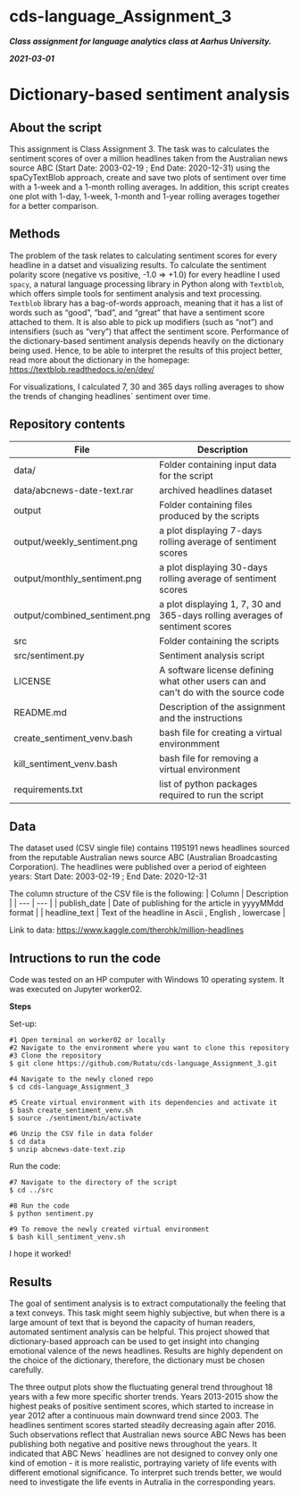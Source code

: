 # cds-language_Assignment_3

***Class assignment for language analytics class at Aarhus University.***

***2021-03-01***

# Dictionary-based sentiment analysis 

## About the script
This assignment is Class Assignment 3. The task was to calculates the sentiment scores of over a million headlines taken from the Australian news source ABC (Start Date: 2003-02-19 ; End Date: 2020-12-31) using the spaCyTextBlob approach, create and save two plots of sentiment over time with a 1-week and a 1-month  rolling averages. In addition, this script creates one plot with 1-day, 1-week, 1-month and 1-year rolling averages together for a better comparison.


## Methods
The problem of the task relates to calculating sentiment scores for every headline in a datset and visualizing results. To calculate the sentiment polarity score (negative vs positive, -1.0 => +1.0) for every headline I used ```spacy```, a natural language processing library in Python along with ```Textblob```, which offers simple tools for sentiment analysis and text processing. ```Textblob``` library has a bag-of-words approach, meaning that it has a list of words such as “good”, “bad”, and “great” that have a sentiment score attached to them. It is also able to pick up modifiers (such as “not”) and intensifiers (such as “very”) that affect the sentiment score. Performance of the dictionary-based sentiment analysis depends heavily on the dictionary being used. Hence, to be able to interpret the results of this project better, read more about the dictionary in the homepage: https://textblob.readthedocs.io/en/dev/

For visualizations, I calculated 7, 30 and 365 days rolling averages to show the trends of changing headlines´ sentiment over time.


## Repository contents

| File | Description |
| --- | --- |
| data/ | Folder containing input data for the script |
| data/abcnews-date-text.rar | archived headlines dataset |
| output | Folder containing files produced by the scripts |
| output/weekly_sentiment.png | a plot displaying 7-days rolling average of sentiment scores |
| output/monthly_sentiment.png | a plot displaying 30-days rolling average of sentiment scores|
| output/combined_sentiment.png | a plot displaying 1, 7, 30  and 365-days rolling averages of sentiment scores |
| src | Folder containing the scripts |
| src/sentiment.py | Sentiment analysis script |
| LICENSE |  A software license defining what other users can and can't do with the source code |
| README.md | Description of the assignment and the instructions |
| create_sentiment_venv.bash | bash file for creating a virtual environmment |
| kill_sentiment_venv.bash | bash file for removing a virtual environment |
| requirements.txt | list of python packages required to run the script |


## Data

The dataset used (CSV single file) contains 1195191 news headlines sourced from the reputable Australian news source ABC (Australian Broadcasting Corporation). The headlines were published over a period of eighteen years: Start Date: 2003-02-19 ; End Date: 2020-12-31

The column structure of the CSV file is the following:
| Column | Description |
| --- | --- |
| publish_date | Date of publishing for the article in yyyyMMdd format |
| headline_text | Text of the headline in Ascii , English , lowercase |

Link to data: https://www.kaggle.com/therohk/million-headlines



## Intructions to run the code

Code was tested on an HP computer with Windows 10 operating system. It was executed on Jupyter worker02.


__Steps__

Set-up:
```
#1 Open terminal on worker02 or locally
#2 Navigate to the environment where you want to clone this repository
#3 Clone the repository
$ git clone https://github.com/Rutatu/cds-language_Assignment_3.git 

#4 Navigate to the newly cloned repo
$ cd cds-language_Assignment_3

#5 Create virtual environment with its dependencies and activate it
$ bash create_sentiment_venv.sh
$ source ./sentiment/bin/activate

#6 Unzip the CSV file in data folder
$ cd data
$ unzip abcnews-date-text.zip

``` 

Run the code:

```
#7 Navigate to the directory of the script
$ cd ../src

#8 Run the code 
$ python sentiment.py

#9 To remove the newly created virtual environment
$ bash kill_sentiment_venv.sh

 ```

I hope it worked!


## Results

The goal of sentiment analysis is to extract computationally the feeling that a text conveys. This task might seem highly subjective, but when there is a large amount of text that is beyond the capacity of human readers, automated sentiment analysis can be helpful. This project showed that dictionary-based approach can be used to get insight into changing emotional valence of the news headlines. Results are highly dependent on the choice of the dictionary, therefore, the dictionary must be chosen carefully.

The three output plots show the fluctuating general trend throughout 18 years with a few more specific shorter trends. Years 2013-2015 show the highest peaks of positive sentiment scores, which started to increase in year 2012 after a continuous main downward trend since 2003. The headlines sentiment scores started steadily decreasing again after 2016. Such observations reflect that Australian news source ABC News has been publishing both negative and positive news throughout the years. It indicated that ABC News´ headlines are not designed to convey only one kind of emotion - it is more realistic, portraying variety of life events with different emotional significance. To interpret such trends better, we would need to investigate the life events in Autralia in the corresponding years.


